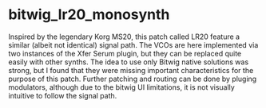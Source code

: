 # bitwig_lr20_monosynth
Inspired by the legendary Korg MS20, this patch called LR20 feature a similar (albeit not identical) signal path. The VCOs are here implemented via two instances of the Xfer Serum plugin, but they can be replaced quite easily with other synths. The idea to use only Bitwig native solutions was strong, but I found that they were missing important characteristics for the purpose of this patch.
Further patching and routing can be done by pluging modulators, although due to the bitwig UI limitations, it is not visually intuitive to follow the signal path.
